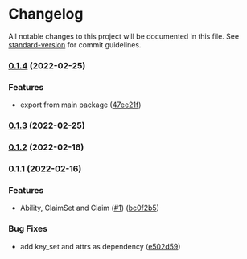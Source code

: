 # Changelog

All notable changes to this project will be documented in this file. See [standard-version](https://github.com/conventional-changelog/standard-version) for commit guidelines.

### [0.1.4](https://github.com/eturino/claims.py/compare/v0.1.3...v0.1.4) (2022-02-25)


### Features

* export from main package ([47ee21f](https://github.com/eturino/claims.py/commit/47ee21fbde86641013210a65dda3ee2ca3f1a83a))

### [0.1.3](https://github.com/eturino/claims.py/compare/v0.1.2...v0.1.3) (2022-02-25)

### [0.1.2](https://github.com/eturino/claims.py/compare/v0.1.1...v0.1.2) (2022-02-16)

### 0.1.1 (2022-02-16)


### Features

* Ability, ClaimSet and Claim ([#1](https://github.com/eturino/claims.py/issues/1)) ([bc0f2b5](https://github.com/eturino/claims.py/commit/bc0f2b5c19a6f3b30a5355d127bff7fa4a7f27b0))


### Bug Fixes

* add key_set and attrs as dependency ([e502d59](https://github.com/eturino/claims.py/commit/e502d59cf58b2a14d179e5d44c00c9d0ebdb00b6))
